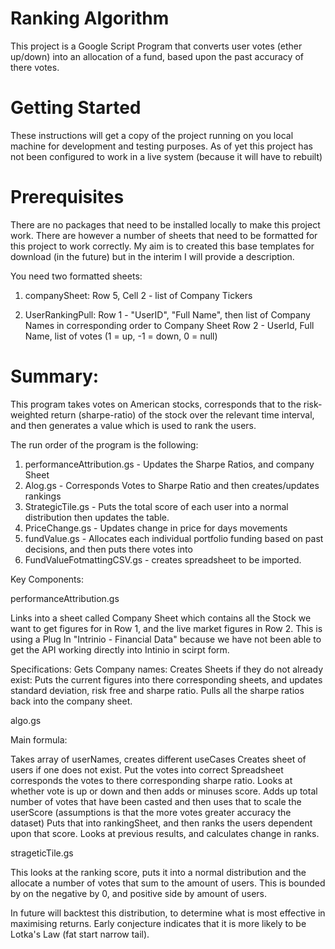 # Ranking Algorithm

This project is a Google Script Program that converts user votes (ether up/down) into an allocation of a fund, based upon the past accuracy of there votes.

# Getting Started

These instructions will get a copy of the project running on you local machine for development and testing purposes. As of yet this project has not been configured to work in a live system (because it will have to rebuilt)

# Prerequisites

There are no packages that need to be installed locally to make this project work. There are however a number of sheets that need to be formatted for this project to work correctly. My aim is to created this base templates for download (in the future) but in the interim I will provide a description.

You need two formatted sheets:

1) companySheet:
      Row 5, Cell 2 - list of Company Tickers

2) UserRankingPull:
      Row 1 - "UserID", "Full Name", then list of Company Names in corresponding order to Company Sheet
      Row 2 - UserId, Full Name, list of votes (1 = up, -1 = down, 0 = null)


# Summary:

This program takes votes on American stocks, corresponds that to the risk-weighted return (sharpe-ratio) of the stock over the relevant time interval, and then generates a value which is used to rank the users.

The run order of the program is the following:

1) performanceAttribution.gs - Updates the Sharpe Ratios, and company Sheet
2) Alog.gs - Corresponds Votes to Sharpe Ratio and then creates/updates rankings
3) StrategicTile.gs - Puts the total score of each user into a normal distribution then updates the table.
4) PriceChange.gs - Updates change in price for days movements
5) fundValue.gs - Allocates each individual portfolio funding based on past decisions, and then puts there votes into
6) FundValueFotmattingCSV.gs - creates spreadsheet to be imported.

Key Components:

performanceAttribution.gs

Links into a sheet called Company Sheet which contains all the Stock we want to get figures for in Row 1, and the live market figures in Row 2. This is using a Plug In "Intrinio - Financial Data" because we have not been able to get the API working directly into Intinio in scirpt form.

Specifications:
Gets Company names:
Creates Sheets if they do not already exist:
Puts the current figures into there corresponding sheets, and updates standard deviation, risk free and sharpe ratio.
Pulls all the sharpe ratios back into the company sheet.


algo.gs

Main formula:

Takes array of userNames, creates different useCases
Creates sheet of users if one does not exist.
Put the votes into correct Spreadsheet
corresponds the votes to there corresponding sharpe ratio.
Looks at whether vote is up or down and then adds or minuses score.
Adds up total number of votes that have been casted and then uses that to scale the userScore (assumptions is that the more votes greater accuracy the dataset)
Puts that into rankingSheet, and then ranks the users dependent upon that score.
Looks at previous results, and calculates change in ranks.


strageticTile.gs

This looks at the ranking score, puts it into a normal distribution and the allocate a number of votes that sum to the amount of users. This is bounded by on the negative by 0, and positive side by amount of users.

In future will backtest this distribution, to determine what is most effective in maximising returns. Early conjecture indicates that it is more likely to be Lotka's Law (fat start narrow tail).
